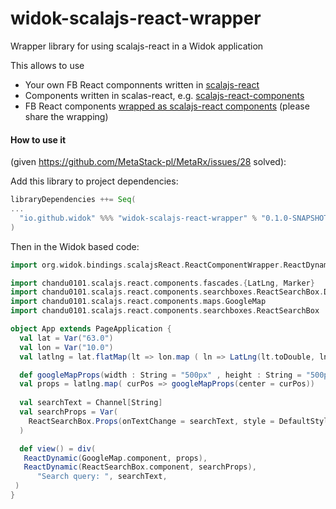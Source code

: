 # widok-scalajs-react-wrapper
Wrapper library for using scalajs-react in a Widok application

This allows to use
  * Your own FB React componnents written in [scalajs-react](https://github.com/japgolly/scalajs-react)
  * Components written in scalas-react, e.g. [scalajs-react-components](https://github.com/chandu0101/scalajs-react-components)
  * FB React components [wrapped as scalajs-react components](https://github.com/chandu0101/scalajs-react-components/blob/master/doc/InteropWithThirdParty.md) (please share the wrapping)
  
#### How to use it

(given https://github.com/MetaStack-pl/MetaRx/issues/28 solved):

Add this library to project dependencies:

```sbt
libraryDependencies ++= Seq(
...
  "io.github.widok" %%% "widok-scalajs-react-wrapper" % "0.1.0-SNAPSHOT" withSources() withJavadoc()
)
```

Then in the Widok based code:

```scala
import org.widok.bindings.scalajsReact.ReactComponentWrapper.ReactDynamic

import chandu0101.scalajs.react.components.fascades.{LatLng, Marker}
import chandu0101.scalajs.react.components.searchboxes.ReactSearchBox.DefaultStyle
import chandu0101.scalajs.react.components.maps.GoogleMap
import chandu0101.scalajs.react.components.searchboxes.ReactSearchBox

object App extends PageApplication {
  val lat = Var("63.0")
  val lon = Var("10.0")
  val latlng = lat.flatMap(lt => lon.map ( ln => LatLng(lt.toDouble, ln.toDouble) ))

  def googleMapProps(width : String = "500px" , height : String = "500px", center: LatLng, zoom: Int = 4, markers: List[Marker] = Nil,url : String = "https://maps.googleapis.com/maps/api/js") = GoogleMap.Props(width,height,center, zoom, markers,url)
  val props = latlng.map( curPos => googleMapProps(center = curPos))
  
  val searchText = Channel[String]
  val searchProps = Var(
    ReactSearchBox.Props(onTextChange = searchText, style = DefaultStyle)
  )

  def view() = div(
   ReactDynamic(GoogleMap.component, props),
   ReactDynamic(ReactSearchBox.component, searchProps),
      "Search query: ", searchText,
 )
}
```
